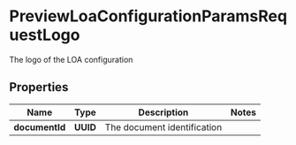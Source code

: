 

# PreviewLoaConfigurationParamsRequestLogo

The logo of the LOA configuration

## Properties

| Name | Type | Description | Notes |
|------------ | ------------- | ------------- | -------------|
|**documentId** | **UUID** | The document identification |  |



